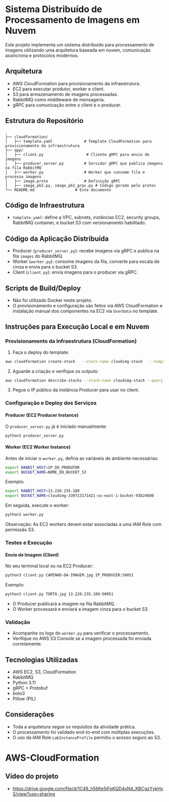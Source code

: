 
# Sistema Distribuído de Processamento de Imagens em Nuvem

Este projeto implementa um sistema distribuído para processamento de imagens utilizando uma arquitetura baseada em nuvem, comunicação assíncrona e protocolos modernos.

## Arquitetura

- AWS CloudFormation para provisionamento da infraestrutura.
- EC2 para executar produtor, worker e client.
- S3 para armazenamento de imagens processadas.
- RabbitMQ como middleware de mensageria.
- gRPC para comunicação entre o client e o producer.

## Estrutura do Repositório

```
.
├── cloudformation/
│   ├── template.yaml              # Template CloudFormation para provisionamento da infraestrutura
├── app/
│   ├── client.py                   # Cliente gRPC para envio de imagens
│   ├── producer_server.py         # Servidor gRPC que publica imagens na fila RabbitMQ
│   ├── worker.py                  # Worker que consome fila e processa imagens
│   ├── image.proto                # Definição gRPC
│   ├── image_pb2.py, image_pb2_grpc.py # Código gerado pelo protoc
└── README.md                  # Este documento
```

## Código de Infraestrutura

- `template.yaml`: define a VPC, subnets, instâncias EC2, security groups, RabbitMQ container, e bucket S3 com versionamento habilitado.

## Código da Aplicação Distribuída

- Producer (`producer_server.py`): recebe imagens via gRPC e publica na fila `images` do RabbitMQ.
- Worker (`worker.py`): consome imagens da fila, converte para escala de cinza e envia para o bucket S3.
- Client (`client.py`): envia imagens para o producer via gRPC.

## Scripts de Build/Deploy

- Não foi utilizado Docker neste projeto.
- O provisionamento e configuração são feitos via AWS CloudFormation e instalação manual dos componentes na EC2 via `UserData` no template.

## Instruções para Execução Local e em Nuvem

### Provisionamento da Infraestrutura (CloudFormation)

1. Faça o deploy do template:

```bash
aws cloudformation create-stack   --stack-name cloudimg-stack   --template-body file://template.yaml   --capabilities CAPABILITY_IAM
```

2. Aguarde a criação e verifique os outputs:

```bash
aws cloudformation describe-stacks --stack-name cloudimg-stack --query "Stacks[0].Outputs"
```

3. Pegue o IP público da instância Producer para usar no client.

### Configuração e Deploy dos Serviços

#### Producer (EC2 Producer Instance)

O `producer_server.py` já é iniciado manualmente:

```bash
python3 producer_server.py
```

#### Worker (EC2 Worker Instance)

Antes de iniciar o `worker.py`, defina as variáveis de ambiente necessárias:

```bash
export RABBIT_HOST=IP_DO_PRODUTOR
export BUCKET_NAME=NOME_DO_BUCKET_S3
```

Exemplo:

```bash
export RABBIT_HOST=13.220.235.189
export BUCKET_NAME=cloudimg-339713171421-us-east-1-bucket-93b24680
```

Em seguida, execute o worker:

```bash
python3 worker.py
```

Observação: As EC2 workers devem estar associadas a uma IAM Role com permissão S3.

### Testes e Execução

#### Envio de Imagem (Client)

No seu terminal local ou na EC2 Producer:

```bash
python3 client.py CAMINHO-DA-IMAGEM.jpg IP_PRODUCER:50051
```

Exemplo:

```bash
python3 client.py TORTA.jpg 13.220.235.189:50051
```

- O Producer publicará a imagem na fila RabbitMQ.
- O Worker processará e enviará a imagem cinza para o bucket S3.

### Validação

- Acompanhe os logs do `worker.py` para verificar o processamento.
- Verifique no AWS S3 Console se a imagem processada foi enviada corretamente.

## Tecnologias Utilizadas

- AWS EC2, S3, CloudFormation
- RabbitMQ
- Python 3.11
- gRPC + Protobuf
- boto3
- Pillow (PIL)

## Considerações

- Toda a arquitetura segue os requisitos da atividade prática.
- O processamento foi validado end-to-end com múltiplas execuções.
- O uso da IAM Role `LabInstanceProfile` permitiu o acesso seguro ao S3.
# AWS-CloudFormation

## Vídeo do projeto

- https://drive.google.com/file/d/1C49_h56Ke5iFpKQD4xN4_KBCgzYykHvS/view?usp=sharing
